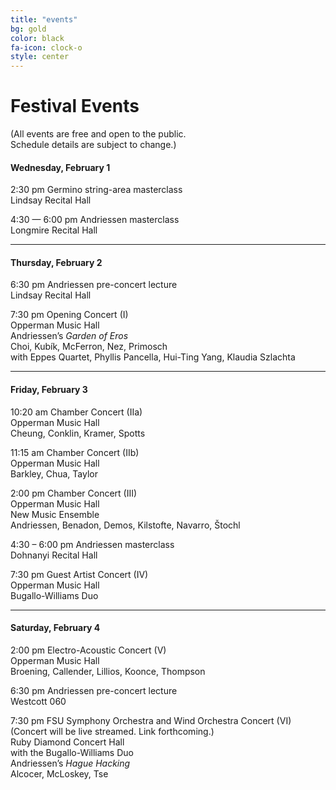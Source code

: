 ```yaml
---
title: "events"
bg: gold
color: black
fa-icon: clock-o
style: center
---
```

# Festival Events
(All events are free and open to the public.<br>Schedule details are subject to change.)

#### Wednesday, February 1
2:30 pm Germino string-area masterclass<br />
Lindsay Recital Hall

4:30 — 6:00 pm Andriessen masterclass<br />
Longmire Recital Hall

---------------------------------------

#### Thursday, February 2
6:30 pm Andriessen pre-concert lecture<br />
Lindsay Recital Hall

7:30 pm Opening Concert (I)<br />
Opperman Music Hall<br />
Andriessen’s *Garden of Eros*<br />
Choi, Kubík, McFerron, Nez, Primosch<br />
with Eppes Quartet, Phyllis Pancella, Hui-Ting Yang, Klaudia Szlachta

---------------------------------------

#### Friday, February 3
10:20 am Chamber Concert (IIa)<br />
Opperman Music Hall<br />
Cheung, Conklin, Kramer, Spotts

11:15 am Chamber Concert (IIb)<br />
Opperman Music Hall<br />
Barkley, Chua, Taylor

2:00 pm Chamber Concert (III)<br />
Opperman Music Hall<br />
New Music Ensemble<br />
Andriessen, Benadon, Demos, Kilstofte, Navarro, Štochl

4:30 – 6:00 pm Andriessen masterclass<br />
Dohnanyi Recital Hall

7:30 pm Guest Artist Concert (IV)<br />
Opperman Music Hall<br />
Bugallo-Williams Duo<br />
 
---------------------------------------

#### Saturday, February 4
2:00 pm Electro-Acoustic Concert (V)<br />
Opperman Music Hall<br />
Broening, Callender, Lillios, Koonce, Thompson

6:30 pm Andriessen pre-concert lecture<br />
Westcott 060

7:30 pm FSU Symphony Orchestra and Wind Orchestra Concert (VI)<br />
(Concert will be live streamed. Link forthcoming.)<br />
Ruby Diamond Concert Hall<br />
with the Bugallo-Williams Duo<br />
Andriessen’s *Hague Hacking*<br />
Alcocer, McLoskey, Tse



